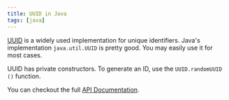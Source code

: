 ```yaml
---
title: UUID in Java
tags: [java]
---
```


[UUID](https://en.wikipedia.org/wiki/Universally_unique_identifier) is a widely used implementation for unique identifiers. Java's implementation `java.util.UUID` is pretty good. You may easily use it for most cases.

UUID has private constructors. To generate an ID, use the `UUID.randomUUID ()` function.

You can checkout the full [API Documentation](https://docs.oracle.com/javase/10/docs/api/java/util/UUID.html).
